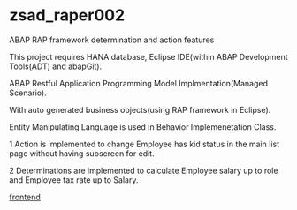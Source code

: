 # zsad_raper002
ABAP RAP framework determination and action features

This project requires HANA database, Eclipse IDE(within ABAP Development Tools(ADT) and abapGit).

ABAP Restful Application Programming Model Implmentation(Managed Scenario).

With auto generated business objects(using RAP framework in Eclipse).

Entity Manipulating Language is used in Behavior Implemenetation Class.

1 Action is implemented to change Employee has kid status in the main list page without having subscreen for edit.

2 Determinations are implemented to calculate Employee salary up to role and Employee tax rate up to Salary.

[frontend](https://0e4e7bd0-339a-47c7-aae6-a8f0cb52cf77.abap-web.us10.hana.ondemand.com/sap/bc/adt/businessservices/odatav4/feap/C%C2%87u%C2%84C%C2%83%C2%84%C2%89C%C2%83xu%C2%88uHC%C2%87u%C2%84C%C2%8E%C2%89%7Ds%C2%87uxsy%C2%81%C2%84s%C2%80yu%C2%8Ays%C2%83HC%C2%87%C2%86%C2%8AxC%C2%87u%C2%84C%C2%8E%C2%89%7Ds%C2%87uxsy%C2%81%C2%84s%C2%80yu%C2%8Ays%C2%83HCDDDEC77Y%C2%81%C2%84%60yu%C2%8Ay777777ni%5DsgUXsYads%60YUjYscH77DDDE77ni%5DsgUXsYads%60YUjYscH/index.html?sap-ui-xx-viewCache=false&sap-ui-language=EN&sap-client=100)
